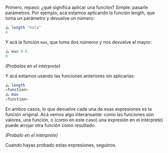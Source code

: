Primero, repaso: ¿qué significa aplicar una función? Simple: pasarle parámetros.  Por ejemplo, acá estamos aplicando la función length, que toma un parámetro y devuelve un número:

```haskell
ム length "hola"
4
```

Y acá la función `max`, que toma dos números y nos devuelve el mayor:

```haskell
ム max 9 6
9
```

_(Probalas en el intérprete)_

Y acá estamos usando las funciones anteriores sin aplicarlas: 

```haskell
ム length
<function>
ム max
<function>
```

En ambos casos, lo que devuelve cada una de esas expresiones es la función original. Acá vemos algo interansante: como las funciones son valores, una función, o (como en este caso) una expresión en el intérprete) puede arrojar otra función como resultado. 

_(Probalo en el intérprete)_

Cuando hayas probado estas expresiones, seguinos. 
